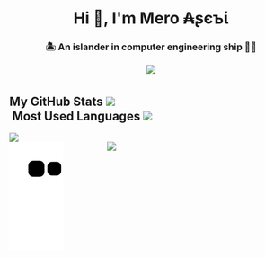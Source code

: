 <h1 align="center">Hi 👋, I'm Mero ₳ʂєъί</h1>
<h3 align="center">🏝️ An islander in computer engineering ship 🚣🏼</h3>

<p align="center"><a href="https://open.spotify.com/user/3o3yagerlijobkuz7nbj9evnk"><img src="https://spotify-status-kappa.vercel.app/api/run-spotify-status" width="500"></a></p>

<h2>My GitHub Stats <img src='https://media1.giphy.com/media/du3J3cXyzhj75IOgvA/giphy.gif?cid=ecf05e47x2g034i9pzwtzzsd3xgg2w9nr94t4tflbbgo3008&rid=giphy.gif' width='35px'>ㅤㅤㅤㅤㅤㅤㅤㅤㅤㅤㅤㅤㅤㅤㅤ &nbsp;Most Used Languages <img src='https://i.pinimg.com/originals/e4/26/70/e426702edf874b181aced1e2fa5c6cde.gif' width='50px'></h2>
<p><img align="left" src="https://github-readme-stats.vercel.app/api?username=ussnllmn&show_icons=true&theme=dark&locale=en" width='400px'></p>
<p><img align="right" src="https://github-readme-stats.vercel.app/api/top-langs?username=ussnllmn&show_icons=true&theme=dark&locale=en&layout=compact" width='330px'></p>
<img src="https://github.com/ussnllmn/ussnllmn/blob/output/github-contribution-grid-snake.svg">
<!-- |Contribution graph| <img src="https://activity-graph.herokuapp.com/graph?username=ussnllmn&theme=react-dark"> -->
